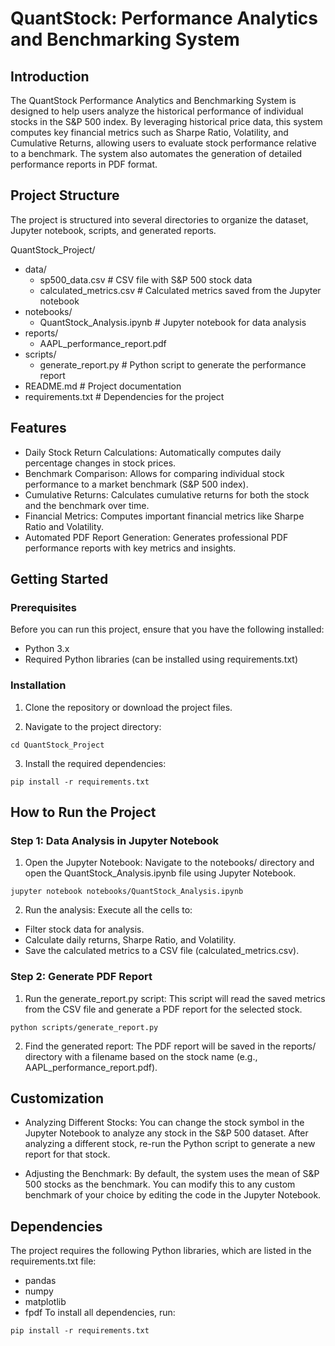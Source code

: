 # QuantStock: Performance Analytics and Benchmarking System
## Introduction
The QuantStock Performance Analytics and Benchmarking System is designed to help users analyze the historical performance of individual stocks in the S&P 500 index. By leveraging historical price data, this system computes key financial metrics such as Sharpe Ratio, Volatility, and Cumulative Returns, allowing users to evaluate stock performance relative to a benchmark. The system also automates the generation of detailed performance reports in PDF format.

## Project Structure
The project is structured into several directories to organize the dataset, Jupyter notebook, scripts, and generated reports.


QuantStock_Project/
- data/
  - sp500_data.csv         # CSV file with S&P 500 stock data
  - calculated_metrics.csv  # Calculated metrics saved from the Jupyter notebook
- notebooks/
  - QuantStock_Analysis.ipynb  # Jupyter notebook for data analysis
- reports/
  - AAPL_performance_report.pdf
- scripts/
  - generate_report.py     # Python script to generate the performance report
- README.md                  # Project documentation
- requirements.txt           # Dependencies for the project


## Features
- Daily Stock Return Calculations: Automatically computes daily percentage changes in stock prices.
- Benchmark Comparison: Allows for comparing individual stock performance to a market benchmark (S&P 500 index).
- Cumulative Returns: Calculates cumulative returns for both the stock and the benchmark over time.
- Financial Metrics: Computes important financial metrics like Sharpe Ratio and Volatility.
- Automated PDF Report Generation: Generates professional PDF performance reports with key metrics and insights.
## Getting Started
### Prerequisites
Before you can run this project, ensure that you have the following installed:

- Python 3.x
- Required Python libraries (can be installed using requirements.txt)

### Installation
1. Clone the repository or download the project files.

2. Navigate to the project directory:


`cd QuantStock_Project`

3. Install the required dependencies:

`pip install -r requirements.txt`

## How to Run the Project
### Step 1: Data Analysis in Jupyter Notebook
1. Open the Jupyter Notebook: Navigate to the notebooks/ directory and open the QuantStock_Analysis.ipynb file using Jupyter Notebook.

`jupyter notebook notebooks/QuantStock_Analysis.ipynb`

2. Run the analysis: Execute all the cells to:

- Filter stock data for analysis.
- Calculate daily returns, Sharpe Ratio, and Volatility.
- Save the calculated metrics to a CSV file (calculated_metrics.csv).

### Step 2: Generate PDF Report

1. Run the generate_report.py script: This script will read the saved metrics from the CSV file and generate a PDF report for the selected stock.

`python scripts/generate_report.py`

2. Find the generated report: The PDF report will be saved in the reports/ directory with a filename based on the stock name (e.g., AAPL_performance_report.pdf).

## Customization
- Analyzing Different Stocks: You can change the stock symbol in the Jupyter Notebook to analyze any stock in the S&P 500 dataset. After analyzing a different stock, re-run the  Python script to generate a new report for that stock.

- Adjusting the Benchmark: By default, the system uses the mean of S&P 500 stocks as the benchmark. You can modify this to any custom benchmark of your choice by editing the code in the Jupyter Notebook.

## Dependencies
The project requires the following Python libraries, which are listed in the requirements.txt file:

- pandas
- numpy
- matplotlib
- fpdf
To install all dependencies, run:

`pip install -r requirements.txt`

